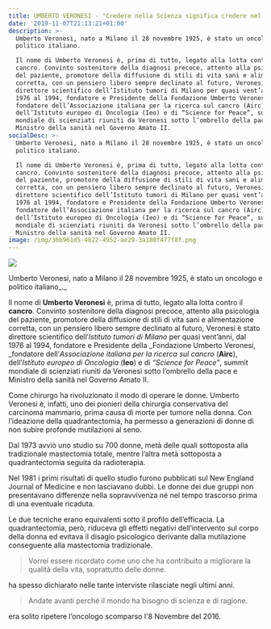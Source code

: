 ```yaml
---
title: UMBERTO VERONESI - "Credere nella Scienza significa credere nel Futuro"
date: '2019-11-07T21:13:21+01:00'
description: >-
  Umberto Veronesi, nato a Milano il 28 novembre 1925, è stato un oncologo e
  politico italiano.

  Il nome di Umberto Veronesi è, prima di tutto, legato alla lotta contro il
  cancro. Convinto sostenitore della diagnosi precoce, attento alla psicologia
  del paziente, promotore della diffusione di stili di vita sani e alimentazione
  corretta, con un pensiero libero sempre declinato al futuro, Veronesi è stato
  direttore scientifico dell’Istituto tumori di Milano per quasi vent’anni, dal
  1976 al 1994, fondatore e Presidente della Fondazione Umberto Veronesi,
  fondatore dell’Associazione italiana per la ricerca sul cancro (Airc),
  dell’Istituto europeo di Oncologia (Ieo) e di “Science for Peace”, summit
  mondiale di scienziati riuniti da Veronesi sotto l’ombrello della pace e
  Ministro della sanità nel Governo Amato II.
socialDesc: >-
  Umberto Veronesi, nato a Milano il 28 novembre 1925, è stato un oncologo e
  politico italiano.

  Il nome di Umberto Veronesi è, prima di tutto, legato alla lotta contro il
  cancro. Convinto sostenitore della diagnosi precoce, attento alla psicologia
  del paziente, promotore della diffusione di stili di vita sani e alimentazione
  corretta, con un pensiero libero sempre declinato al futuro, Veronesi è stato
  direttore scientifico dell’Istituto tumori di Milano per quasi vent’anni, dal
  1976 al 1994, fondatore e Presidente della Fondazione Umberto Veronesi,
  fondatore dell’Associazione italiana per la ricerca sul cancro (Airc),
  dell’Istituto europeo di Oncologia (Ieo) e di “Science for Peace”, summit
  mondiale di scienziati riuniti da Veronesi sotto l’ombrello della pace e
  Ministro della sanità nel Governo Amato II.
image: /img/36b961d5-4822-4952-ae29-3a180f477f8f.png
---
```

![](/img/36b961d5-4822-4952-ae29-3a180f477f8f.png)

Umberto Veronesi, nato a Milano il 28 novembre 1925, è stato un oncologo e politico italiano_._

Il nome di **Umberto Veronesi** è, prima di tutto, legato alla lotta contro il **cancro**. Convinto sostenitore della diagnosi precoce, attento alla psicologia del paziente, promotore della diffusione di stili di vita sani e alimentazione corretta, con un pensiero libero sempre declinato al futuro, Veronesi è stato direttore scientifico dell’_Istituto tumori di Milano_ per quasi vent’anni, dal 1976 al 1994, fondatore e Presidente della _Fondazione Umberto Veronesi, _fondatore dell’_Associazione italiana per la ricerca sul cancro_ (**Airc**), dell’_Istituto europeo di Oncologia_ (**Ieo**) e di _“Science for Peace”_, summit mondiale di scienziati riuniti da Veronesi sotto l’ombrello della pace e Ministro della sanità nel Governo Amato II.

Come chirurgo ha rivoluzionato il modo di operare le donne. Umberto Veronesi è, infatti, uno dei pionieri della chirurgia conservativa del carcinoma mammario, prima causa di morte per tumore nella donna. Con l’ideazione della quadrantectomia, ha permesso a generazioni di donne di non subire profonde mutilazioni al seno.

Dal 1973 avviò uno studio su 700 donne, metà delle quali sottoposta alla tradizionale mastectomia totale, mentre l’altra metà sottoposta a quadrantectomia seguita da radioterapia.

Nel 1981 i primi risultati di quello studio furono pubblicati sul New England Journal of Medicine e non lasciavano dubbi. Le donne dei due gruppi non presentavano differenze nella sopravvivenza né nel tempo trascorso prima di una eventuale ricaduta.

Le due tecniche erano equivalenti sotto il profilo dell’efficacia. La quadrantectomia, però, riduceva gli effetti negativi dell’intervento sul corpo della donna ed evitava il disagio psicologico derivante dalla mutilazione conseguente alla mastectomia tradizionale.

> Vorrei essere ricordato come uno che ha contribuito a migliorare la qualità della vita, soprattutto delle donne.

 ha spesso dichiarato nelle tante interviste rilasciate negli ultimi anni.

> Andate avanti perché il mondo ha bisogno di scienza e di ragione.

era solito ripetere l’oncologo scomparso l'8 Novembre del 2016.
